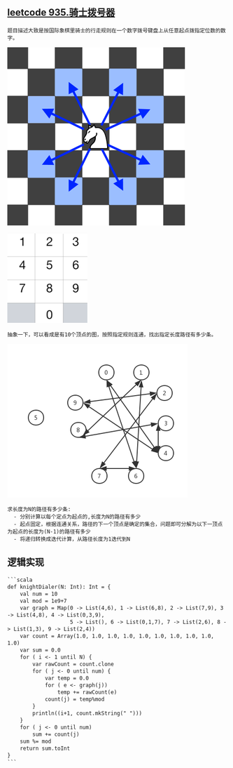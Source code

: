 [leetcode 935.骑士拨号器](https://leetcode-cn.com/problems/knight-dialer/) 
---
    题目描述大致是按国际象棋里骑士的行走规则在一个数字拨号键盘上从任意起点拨指定位数的数字。
   ![骑士行走规则](https://github.com/goslingl/LeetCode/raw/master/img/knight.png)

   ![数字拨号键盘](https://github.com/goslingl/LeetCode/raw/master/img/keypad.png)

    抽象一下，可以看成是有10个顶点的图，按照指定规则连通，找出指定长度路径有多少条。
   ![抽象连通图](https://github.com/goslingl/LeetCode/raw/master/img/graph.png)

    求长度为N的路径有多少条:
      - 分别计算以每个定点为起点的,长度为N的路径有多少
      - 起点固定，根据连通关系，路径的下一个顶点是确定的集合，问题即可分解为以下一顶点为起点的长度为(N-1)的路径有多少
      - 将递归转换成迭代计算，从路径长度为1迭代到N

   **逻辑实现**
---
    ```scala
    def knightDialer(N: Int): Int = {
        val num = 10
        val mod = 1e9+7
        var graph = Map(0 -> List(4,6), 1 -> List(6,8), 2 -> List(7,9), 3 -> List(4,8), 4 -> List(0,3,9),
                        5 -> List(), 6 -> List(0,1,7), 7 -> List(2,6), 8 -> List(1,3), 9 -> List(2,4))
        var count = Array(1.0, 1.0, 1.0, 1.0, 1.0, 1.0, 1.0, 1.0, 1.0, 1.0)
        var sum = 0.0
        for ( i <- 1 until N) {
            var rawCount = count.clone
            for ( j <- 0 until num) {
                var temp = 0.0
                for ( e <- graph(j)) 
                    temp += rawCount(e)
                count(j) = temp%mod
            }
            println((i+1, count.mkString(" ")))
        }
        for ( j <- 0 until num)
            sum += count(j)
        sum %= mod
        return sum.toInt
    }
    ```
